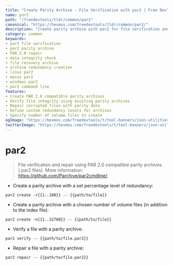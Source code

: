 ```yaml
---
title: "Create Parity Archive - File Verification with par2 | Free DevTools"
name: par2
path: "/freedevtools/tldr/common/par2"
canonical: "https://hexmos.com/freedevtools/tldr/common/par2/"
description: "Create parity archive with par2 for file verification and repair. Ensure data integrity with PAR 2.0 compatible archives. Free online tool, no registration required."
category: common
keywords:
- par2 file verification
- par2 parity archive
- PAR 2.0 repair
- data integrity check
- file recovery archive
- archive redundancy creation
- linux par2
- macos par2
- windows par2
- par2 command line
features:
- Create PAR 2.0 compatible parity archives
- Verify file integrity using existing parity archives
- Repair corrupted files with parity data
- Define custom redundancy levels for archives
- Specify number of volume files to create
ogImage: "https://hexmos.com/freedevtools/t/tool-banners/json-utilities-banner.png"
twitterImage: "https://hexmos.com/freedevtools/t/tool-banners/json-utilities-banner.png"
---
```


# par2

> File verification and repair using PAR 2.0 compatible parity archives (.par2 files).
> More information: <https://github.com/Parchive/par2cmdline/>.

- Create a parity archive with a set percentage level of redundancy:

`par2 create -r{{1..100}} -- {{path/to/file}}`

- Create a parity archive with a chosen number of volume files (in addition to the index file):

`par2 create -n{{1..32768}} -- {{path/to/file}}`

- Verify a file with a parity archive:

`par2 verify -- {{path/to/file.par2}}`

- Repair a file with a parity archive:

`par2 repair -- {{path/to/file.par2}}`

